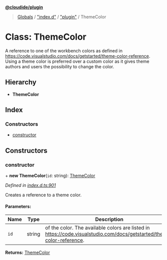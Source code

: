 **[@cloudide/plugin](../README.md)**

> [Globals](../README.md) / ["index.d"](../modules/_index_d_.md) / ["plugin"](../modules/_index_d_._plugin_.md) / ThemeColor

# Class: ThemeColor

A reference to one of the workbench colors as defined in https://code.visualstudio.com/docs/getstarted/theme-color-reference.
Using a theme color is preferred over a custom color as it gives theme authors and users the possibility to change the color.

## Hierarchy

* **ThemeColor**

## Index

### Constructors

* [constructor](_index_d_._plugin_.themecolor.md#constructor)

## Constructors

### constructor

\+ **new ThemeColor**(`id`: string): [ThemeColor](_index_d_._plugin_.themecolor.md)

*Defined in [index.d.ts:901](https://github.com/shuyaqian/cloudide-plugin-api/blob/57a3a2a/index.d.ts#L901)*

Creates a reference to a theme color.

#### Parameters:

Name | Type | Description |
------ | ------ | ------ |
`id` | string | of the color. The available colors are listed in https://code.visualstudio.com/docs/getstarted/theme-color-reference.  |

**Returns:** [ThemeColor](_index_d_._plugin_.themecolor.md)
